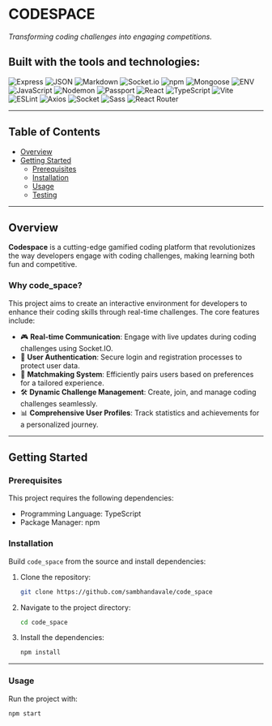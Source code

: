 # CODESPACE

*Transforming coding challenges into engaging competitions.*

## Built with the tools and technologies:
![Express](https://img.shields.io/badge/-Express-black)
![JSON](https://img.shields.io/badge/-JSON-black)
![Markdown](https://img.shields.io/badge/-Markdown-black)
![Socket.io](https://img.shields.io/badge/-Socket.io-black)
![npm](https://img.shields.io/badge/-npm-red)
![Mongoose](https://img.shields.io/badge/-Mongoose-red)
![ENV](https://img.shields.io/badge/-ENV-yellow)
![JavaScript](https://img.shields.io/badge/-JavaScript-yellow)
![Nodemon](https://img.shields.io/badge/-Nodemon-green)
![Passport](https://img.shields.io/badge/-Passport-green)
![React](https://img.shields.io/badge/-React-cyan)
![TypeScript](https://img.shields.io/badge/-TypeScript-blue)
![Vite](https://img.shields.io/badge/-Vite-purple)
![ESLint](https://img.shields.io/badge/-ESLint-purple)
![Axios](https://img.shields.io/badge/-Axios-pink)
![Socket](https://img.shields.io/badge/-Socket-purple)
![Sass](https://img.shields.io/badge/-Sass-pink)
![React Router](https://img.shields.io/badge/-React_Router-red)

---

## Table of Contents

- [Overview](#overview)
- [Getting Started](#getting-started)
  - [Prerequisites](#prerequisites)
  - [Installation](#installation)
  - [Usage](#usage)
  - [Testing](#testing)

---

## Overview

**Codespace** is a cutting-edge gamified coding platform that revolutionizes the way developers engage with coding challenges, making learning both fun and competitive.

### Why code_space?

This project aims to create an interactive environment for developers to enhance their coding skills through real-time challenges. The core features include:

- 🎮 **Real-time Communication**: Engage with live updates during coding challenges using Socket.IO.
- 🔐 **User Authentication**: Secure login and registration processes to protect user data.
- 🧠 **Matchmaking System**: Efficiently pairs users based on preferences for a tailored experience.
- 🛠 **Dynamic Challenge Management**: Create, join, and manage coding challenges seamlessly.
- 📊 **Comprehensive User Profiles**: Track statistics and achievements for a personalized journey.

---

## Getting Started

### Prerequisites

This project requires the following dependencies:

- Programming Language: TypeScript
- Package Manager: npm

### Installation

Build `code_space` from the source and install dependencies:

1. Clone the repository:
    ```bash
    git clone https://github.com/sambhandavale/code_space
    ```

2. Navigate to the project directory:
    ```bash
    cd code_space
    ```

3. Install the dependencies:
    ```bash
    npm install
    ```

---

### Usage

Run the project with:

```bash
npm start
